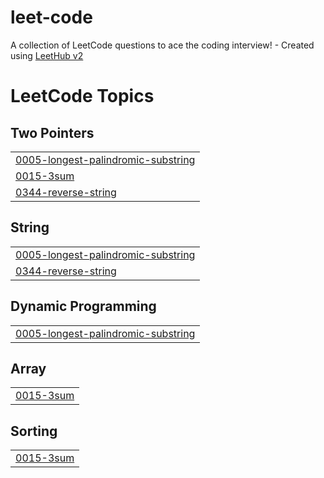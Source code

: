 # leet-code
A collection of LeetCode questions to ace the coding interview! - Created using [LeetHub v2](https://github.com/arunbhardwaj/LeetHub-2.0)

<!---LeetCode Topics Start-->
# LeetCode Topics
## Two Pointers
|  |
| ------- |
| [0005-longest-palindromic-substring](https://github.com/YubinShin/leet-code/tree/master/0005-longest-palindromic-substring) |
| [0015-3sum](https://github.com/YubinShin/leet-code/tree/master/0015-3sum) |
| [0344-reverse-string](https://github.com/YubinShin/leet-code/tree/master/0344-reverse-string) |
## String
|  |
| ------- |
| [0005-longest-palindromic-substring](https://github.com/YubinShin/leet-code/tree/master/0005-longest-palindromic-substring) |
| [0344-reverse-string](https://github.com/YubinShin/leet-code/tree/master/0344-reverse-string) |
## Dynamic Programming
|  |
| ------- |
| [0005-longest-palindromic-substring](https://github.com/YubinShin/leet-code/tree/master/0005-longest-palindromic-substring) |
## Array
|  |
| ------- |
| [0015-3sum](https://github.com/YubinShin/leet-code/tree/master/0015-3sum) |
## Sorting
|  |
| ------- |
| [0015-3sum](https://github.com/YubinShin/leet-code/tree/master/0015-3sum) |
<!---LeetCode Topics End-->